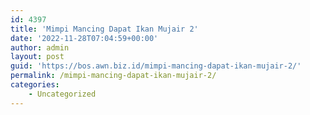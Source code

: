 ```yaml
---
id: 4397
title: 'Mimpi Mancing Dapat Ikan Mujair 2'
date: '2022-11-28T07:04:59+00:00'
author: admin
layout: post
guid: 'https://bos.awn.biz.id/mimpi-mancing-dapat-ikan-mujair-2/'
permalink: /mimpi-mancing-dapat-ikan-mujair-2/
categories:
    - Uncategorized
---
```


